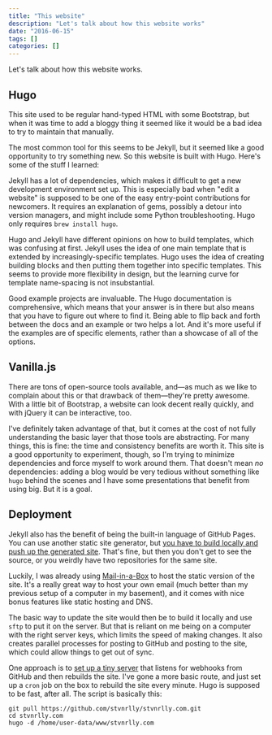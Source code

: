 ```yaml
---
title: "This website"
description: "Let's talk about how this website works"
date: "2016-06-15"
tags: []
categories: []
---
```

Let's talk about how this website works.

## Hugo

This site used to be regular hand-typed HTML with some Bootstrap, but when it
was time to add a bloggy thing it seemed like it would be a bad idea to try to
maintain that manually.

The most common tool for this seems to be Jekyll, but it seemed like a good
opportunity to try something new. So this website is built with Hugo. Here's
some of the stuff I learned:

Jekyll has a lot of dependencies, which makes it difficult to get a new
development environment set up. This is especially bad when "edit a website" is
supposed to be one of the easy entry-point contributions for newcomers. It
requires an explanation of gems, possibly a detour into version managers, and
might include some Python troubleshooting. Hugo only requires `brew install
hugo`.

Hugo and Jekyll have different opinions on how to build templates, which was
confusing at first. Jekyll uses the idea of one main template that is extended
by increasingly-specific templates. Hugo uses the idea of creating building
blocks and then putting them together into specific templates. This seems to
provide more flexibility in design, but the learning curve for template
name-spacing is not insubstantial.

Good example projects are invaluable. The Hugo documentation is comprehensive,
which means that your answer is in there but also means that you have to figure
out where to find it. Being able to flip back and forth between the docs and an
example or two helps a lot. And it's more useful if the examples are of specific
elements, rather than a showcase of all of the options.

## Vanilla.js

There are tons of open-source tools available, and—as much as we like to
complain about this or that drawback of them—they're pretty awesome. With a
little bit of Bootstrap, a website can look decent really quickly, and with
jQuery it can be interactive, too.

I've definitely taken advantage of that, but it comes at the cost of not fully
understanding the basic layer that those tools are abstracting. For many things,
this is fine: the time and consistency benefits are worth it. This site is a
good opportunity to experiment, though, so I'm trying to minimize dependencies
and force myself to work around them. That doesn't mean _no_ dependencies:
adding a blog would be very tedious without something like `hugo` behind the
scenes and I have some presentations that benefit from using big. But it is a
goal.

## Deployment

Jekyll also has the benefit of being the built-in language of GitHub Pages. You
can use another static site generator, but [you have to build locally and push
up the generated
site](https://help.github.com/articles/using-a-static-site-generator-other-than-jekyll/).
That's fine, but then you don't get to see the source, or you weirdly have two
repositories for the same site.

Luckily, I was already using [Mail-in-a-Box](https://mailinabox.email/) to host
the static version of the site. It's a really great way to host your own email
(much better than my previous setup of a computer in my basement), and it comes
with nice bonus features like static hosting and DNS.

The basic way to update the site would then be to build it locally and use
`sftp` to put it on the server. But that is reliant on me being on a computer
with the right server keys, which limits the speed of making changes. It also
creates parallel processes for posting to GitHub and posting to the site, which
could allow things to get out of sync.

One approach is to [set up a tiny
server](https://konklone.com/post/writing-in-public-syncing-with-github) that
listens for webhooks from GitHub and then rebuilds the site. I've gone a more
basic route, and just set up a `cron` job on the box to rebuild the site every
minute. Hugo is supposed to be fast, after all. The script is basically this:

```
git pull https://github.com/stvnrlly/stvnrlly.com.git
cd stvnrlly.com
hugo -d /home/user-data/www/stvnrlly.com
```

